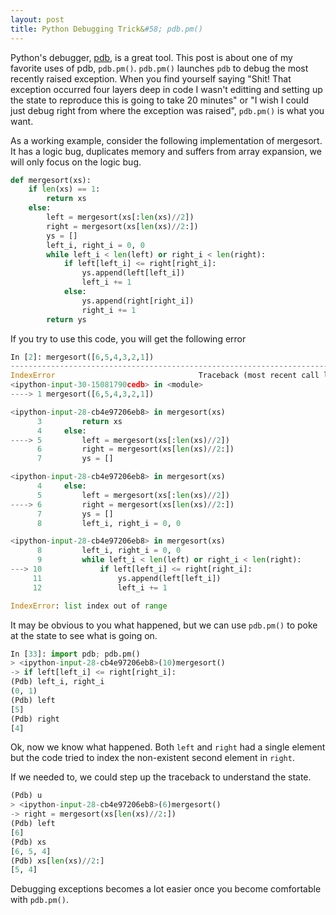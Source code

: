 ```yaml
---
layout: post
title: Python Debugging Trick&#58; pdb.pm()
---
```


Python's debugger, [pdb](), is a great tool. This post is about one of my favorite uses of pdb, `pdb.pm()`. `pdb.pm()` launches `pdb` to debug the most recently raised exception. When you find yourself saying "Shit! That exception occurred four layers deep in code I wasn't editting and setting up the state to reproduce this is going to take 20 minutes" or "I wish I could just debug right from where the exception was raised", `pdb.pm()` is what you want. 

As a working example, consider the following implementation of mergesort. It has a logic bug, duplicates memory and suffers from array expansion, we will only focus on the logic bug. 

```Python
def mergesort(xs): 
    if len(xs) == 1: 
        return xs 
    else: 
        left = mergesort(xs[:len(xs)//2]) 
        right = mergesort(xs[len(xs)//2:]) 
        ys = [] 
        left_i, right_i = 0, 0 
        while left_i < len(left) or right_i < len(right): 
            if left[left_i] <= right[right_i]: 
                ys.append(left[left_i]) 
                left_i += 1 
            else: 
                ys.append(right[right_i]) 
                right_i += 1 
        return ys 
```

If you try to use this code, you will get the following error

```Python
In [2]: mergesort([6,5,4,3,2,1])                                                                                                                                                                                  
---------------------------------------------------------------------------
IndexError                                Traceback (most recent call last)
<ipython-input-30-15081790cedb> in <module>
----> 1 mergesort([6,5,4,3,2,1])

<ipython-input-28-cb4e97206eb8> in mergesort(xs)
      3         return xs
      4     else:
----> 5         left = mergesort(xs[:len(xs)//2])
      6         right = mergesort(xs[len(xs)//2:])
      7         ys = []

<ipython-input-28-cb4e97206eb8> in mergesort(xs)
      4     else:
      5         left = mergesort(xs[:len(xs)//2])
----> 6         right = mergesort(xs[len(xs)//2:])
      7         ys = []
      8         left_i, right_i = 0, 0

<ipython-input-28-cb4e97206eb8> in mergesort(xs)
      8         left_i, right_i = 0, 0
      9         while left_i < len(left) or right_i < len(right):
---> 10             if left[left_i] <= right[right_i]:
     11                 ys.append(left[left_i])
     12                 left_i += 1

IndexError: list index out of range
```

It may be obvious to you what happened, but we can use `pdb.pm()` to poke at the state to see what is going on.

```Python
In [33]: import pdb; pdb.pm()                                                                                                                                                                                      
> <ipython-input-28-cb4e97206eb8>(10)mergesort()
-> if left[left_i] <= right[right_i]:
(Pdb) left_i, right_i
(0, 1)
(Pdb) left
[5]
(Pdb) right
[4]
```

Ok, now we know what happened. Both `left` and `right` had a single element but the code tried to index the non-existent second element in `right`.

If we needed to, we could step up the traceback to understand the state.

```Python
(Pdb) u
> <ipython-input-28-cb4e97206eb8>(6)mergesort()
-> right = mergesort(xs[len(xs)//2:])
(Pdb) left
[6]
(Pdb) xs
[6, 5, 4]
(Pdb) xs[len(xs)//2:]
[5, 4]
```

Debugging exceptions becomes a lot easier once you become comfortable with `pdb.pm()`.
